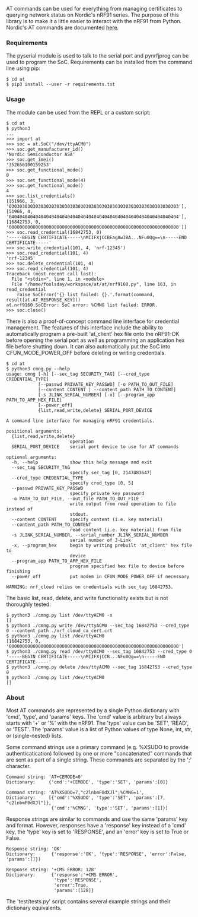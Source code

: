 AT commands can be used for everything from managing certificates to querying network status on Nordic's nRF91 series. The purpose of this library is to make it a little easier to interact with the nRF91 from Python. Nordic's AT commands are documented [here](https://infocenter.nordicsemi.com/pdf/nrf91_at_commands_v0.7.pdf).

### Requirements
The pyserial module is used to talk to the serial port and pynrfjprog can be used to program the SoC. Requirements can be installed from the command line using pip:
```
$ cd at
$ pip3 install --user -r requirements.txt
```

### Usage
The module can be used from the REPL or a custom script:
```
$ cd at
$ python3
...
>>> import at
>>> soc = at.SoC("/dev/ttyACM0")
>>> soc.get_manufacturer_id()
'Nordic Semiconductor ASA'
>>> soc.get_imei()
'352656100159253'
>>> soc.get_functional_mode()
0
>>> soc.set_functional_mode(4)
>>> soc.get_functional_mode()
4
>>> soc.list_credentials()
[[51966, 3, '0303030303030303030303030303030303030303030303030303030303030303'], [51966, 4, '0404040404040404040404040404040404040404040404040404040404040404'], [16842753, 0, '0000000000000000000000000000000000000000000000000000000000000000']]
>>> soc.read_credential(16842753, 0)
'-----BEGIN CERTIFICATE-----\nMIIFXjCCBEagAwIBA...NFu0Qg==\n-----END CERTIFICATE-----'
>>> soc.write_credential(101, 4, 'nrf-12345')
>>> soc.read_credential(101, 4)
'nrf-12345'
>>> soc.delete_credential(101, 4)
>>> soc.read_credential(101, 4)
Traceback (most recent call last):
  File "<stdin>", line 1, in <module>
  File "/home/foolsday/workspace/at/at/nrf9160.py", line 163, in read_credential
    raise SoCError('{} list failed: {}.'.format(command, result[at.AT_RESPONSE_KEY]))
at.nrf9160.SoCError: SoC error: %CMNG list failed: ERROR.
>>> soc.close()
```

There is also a proof-of-concept command line interface for credential management. The features of this interface include the ability to automatically program a pre-built 'at_client' hex file onto the nRF91-DK before opening the serial port as well as programming an application hex file before shutting down. It can also automatically put the SoC into CFUN_MODE_POWER_OFF before deleting or writing credentials.
```
$ cd at
$ python3 cmng.py --help
usage: cmng [-h] [--sec_tag SECURITY_TAG] [--cred_type CREDENTIAL_TYPE]
            [--passwd PRIVATE_KEY_PASSWD] [-o PATH_TO_OUT_FILE]
            [--content CONTENT | --content_path PATH_TO_CONTENT]
            [-s JLINK_SERIAL_NUMBER] [-x] [--program_app PATH_TO_APP_HEX_FILE]
            [--power_off]
            {list,read,write,delete} SERIAL_PORT_DEVICE

A command line interface for managing nRF91 credentials.

positional arguments:
  {list,read,write,delete}
                        operation
  SERIAL_PORT_DEVICE    serial port device to use for AT commands

optional arguments:
  -h, --help            show this help message and exit
  --sec_tag SECURITY_TAG
                        specify sec_tag [0, 2147483647]
  --cred_type CREDENTIAL_TYPE
                        specify cred_type [0, 5]
  --passwd PRIVATE_KEY_PASSWD
                        specify private key password
  -o PATH_TO_OUT_FILE, --out_file PATH_TO_OUT_FILE
                        write output from read operation to file instead of
                        stdout.
  --content CONTENT     specify content (i.e. key material)
  --content_path PATH_TO_CONTENT
                        read content (i.e. key material) from file
  -s JLINK_SERIAL_NUMBER, --serial_number JLINK_SERIAL_NUMBER
                        serial number of J-Link
  -x, --program_hex     begin by writing prebuilt 'at_client' hex file to
                        device
  --program_app PATH_TO_APP_HEX_FILE
                        program specified hex file to device before finishing
  --power_off           put modem in CFUN_MODE_POWER_OFF if necessary

WARNING: nrf_cloud relies on credentials with sec_tag 16842753.
```
The basic list, read, delete, and write functionality exists but is not thoroughly tested:
```
$ python3 ./cmng.py list /dev/ttyACM0 -x
[]
$ python3 ./cmng.py write /dev/ttyACM0 --sec_tag 16842753 --cred_type 0 --content_path ./nrf_cloud_ca_cert.crt
$ python3 ./cmng.py list /dev/ttyACM0 
[16842753, 0, '0000000000000000000000000000000000000000000000000000000000000000']
$ python3 ./cmng.py read /dev/ttyACM0 --sec_tag 16842753 --cred_type 0
'-----BEGIN CERTIFICATE-----\nMIIFXjCCB...NFu0Qg==\n-----END CERTIFICATE-----'
$ python3 ./cmng.py delete /dev/ttyACM0 --sec_tag 16842753 --cred_type 0
$ python3 ./cmng.py list /dev/ttyACM0 
[]
```

### About
Most AT commands are represented by a single Python dictionary with 'cmd', 'type', and 'params' keys. The 'cmd' value is arbitrary but always starts with '+' or '%' with the nRF91. The 'type' value can be 'SET', 'READ', or 'TEST'. The 'params' value is a list of Python values of type None, int, str, or (single-nested) lists.

Some command strings use a primary command (e.g. %XSUDO to provide authenticatication) followed by one or more "concatenated" commands that are sent as part of a single string. These commands are separated by the ';' character.

    Command string: 'AT+CEMODE=0'
    Dictionary:     {'cmd':'+CEMODE', 'type':'SET', 'params':[0]}

    Command string: 'AT%XSUDO=7,"c2lnbmF0dXJl";%CMNG=1',
    Dictionary:     [{'cmd':'%XSUDO', 'type':'SET', 'params':[7, "c2lnbmF0dXJl"]},
                     {'cmd':'%CMNG', 'type':'SET', 'params':[1]}]

Response strings are similar to commands and use the same 'params' key and format. However, responses have a 'response' key instead of a 'cmd' key, the 'type' key is set to 'RESPONSE', and an 'error' key is set to True or False.

    Response string: 'OK'
    Dictionary:      {'response':'OK', 'type':'RESPONSE', 'error':False, 'params':[]})

    Response string: '+CMS ERROR: 128'
    Dictionary:      {'response':'+CMS ERROR',
                      'type':'RESPONSE',
                      'error':True,
                      'params':[128]}

The 'test/tests.py' script contains several example strings and their dictionary equivalents.
